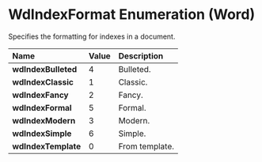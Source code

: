 
# WdIndexFormat Enumeration (Word)

Specifies the formatting for indexes in a document.



|**Name**|**Value**|**Description**|
|:-----|:-----|:-----|
|**wdIndexBulleted**|4|Bulleted.|
|**wdIndexClassic**|1|Classic.|
|**wdIndexFancy**|2|Fancy.|
|**wdIndexFormal**|5|Formal.|
|**wdIndexModern**|3|Modern.|
|**wdIndexSimple**|6|Simple.|
|**wdIndexTemplate**|0|From template.|
